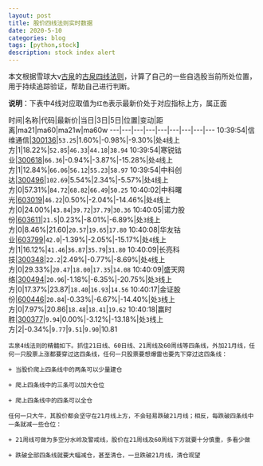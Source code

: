 ```yaml
---
layout: post
title: 股价四线法则实时数据
date: 2020-5-10
categories: blog
tags: [python,stock]
description: stock index alert
---
```



本文根据雪球大v[古泉](https://xueqiu.com/u/7148646888)的[古泉四线法则](https://xueqiu.com/7148646888/130498192)，计算了自己的一些自选股当前所处位置，用于持续追踪验证，帮助自己进行判断。

**说明**：下表中4线对应取值为`红色`表示最新价处于对应指标上方，属正面

时间|名称|代码|最新价|当日|3日|5日|位置|变动|距离|ma21|ma60|ma21w|ma60w
---|---|---|---|---|---|---|---|---
10:39:54|信维通信|[300136](https://xueqiu.com/S/SZ300136)|`53.25`|1.60%|-0.98%|-9.30%|处`4`线上方|1|18.22%|`52.85`|`46.33`|`44.18`|`38.94`
10:39:54|寒锐钴业|[300618](https://xueqiu.com/S/SZ300618)|`66.36`|-0.94%|-3.87%|-15.28%|处`4`线上方|1|12.84%|`66.06`|`56.12`|`55.23`|`58.97`
10:39:54|中科创达|[300496](https://xueqiu.com/S/SZ300496)|`102.69`|5.54%|2.34%|-5.57%|处`4`线上方|0|57.31%|`84.72`|`68.82`|`66.49`|`50.25`
10:40:02|中科曙光|[603019](https://xueqiu.com/S/SH603019)|`46.22`|0.50%|-2.04%|-14.46%|处`4`线上方|0|24.00%|`43.84`|`39.72`|`37.79`|`30.36`
10:40:05|诺力股份|[603611](https://xueqiu.com/S/SH603611)|`21.5`|0.23%|-8.01%|-6.89%|处`3`线上方|0|8.46%|21.60|`20.57`|`19.65`|`17.80`
10:40:08|华友钴业|[603799](https://xueqiu.com/S/SH603799)|`42.0`|-1.39%|-2.05%|-15.17%|处`4`线上方|1|16.12%|`41.46`|`36.87`|`35.79`|`31.80`
10:40:09|长亮科技|[300348](https://xueqiu.com/S/SZ300348)|`22.2`|2.49%|-0.77%|-8.69%|处`4`线上方|0|29.33%|`20.47`|`18.00`|`17.35`|`14.08`
10:40:09|盛天网络|[300494](https://xueqiu.com/S/SZ300494)|`20.96`|-1.18%|-6.35%|-20.75%|处`3`线上方|0|17.37%|23.87|`18.40`|`16.93`|`14.56`
10:40:17|金证股份|[600446](https://xueqiu.com/S/SH600446)|`20.84`|-0.33%|-6.67%|-14.40%|处`3`线上方|0|7.97%|20.86|`18.48`|`18.41`|`19.62`
10:40:18|赢时胜|[300377](https://xueqiu.com/S/SZ300377)|`9.94`|0.00%|-3.12%|-13.18%|处`3`线上方|2|-0.34%|`9.77`|`9.51`|`9.90`|10.81

```
古泉4线法则的精髓如下。抓住21日线、60日线、21周线及60周线等四条线，外加21月线，任何一只股票上涨都要穿过这四条线，任何一只股票要想爆雷也要先下穿过这四条线：

+ 当股价爬上四条线中的两条可以少量建仓

+ 爬上四条线中的三条可以加大仓位

+ 爬上四条线中的四条可以全仓

任何一只大牛，其股价都会坚守在21月线上方，不会轻易跌破21月线；相反，每跌破四条线中一条就减一些仓位：

+ 21周线可做为多空分水岭及警戒线，股价在21周线及60周线下方就要十分慎重，多看少做

+ 跌破全部四条线就要大幅减仓，甚至清仓，一旦跌破21月线，清仓观望
```